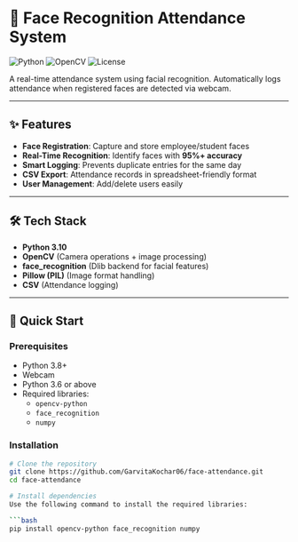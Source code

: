 # 🎯 Face Recognition Attendance System

![Python](https://img.shields.io/badge/Python-3.8%2B-blue)
![OpenCV](https://img.shields.io/badge/OpenCV-4.5-orange)
![License](https://img.shields.io/badge/License-MIT-green)

A real-time attendance system using facial recognition. Automatically logs attendance when registered faces are detected via webcam.


---

## ✨ Features
- **Face Registration**: Capture and store employee/student faces
- **Real-Time Recognition**: Identify faces with **95%+ accuracy**
- **Smart Logging**: Prevents duplicate entries for the same day
- **CSV Export**: Attendance records in spreadsheet-friendly format
- **User Management**: Add/delete users easily

---

## 🛠️ Tech Stack
- **Python 3.10**
- **OpenCV** (Camera operations + image processing)
- **face_recognition** (Dlib backend for facial features)
- **Pillow (PIL)** (Image format handling)
- **CSV** (Attendance logging)

---

## 🚀 Quick Start

### Prerequisites
- Python 3.8+
- Webcam
- Python 3.6 or above
- Required libraries:
  - `opencv-python`
  - `face_recognition`
  - `numpy`


### Installation
```bash
# Clone the repository
git clone https://github.com/GarvitaKochar06/face-attendance.git
cd face-attendance

# Install dependencies
Use the following command to install the required libraries:

```bash
pip install opencv-python face_recognition numpy










